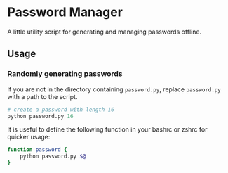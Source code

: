 # Password Manager

A little utility script for generating and managing passwords offline.

## Usage

### Randomly generating passwords

If you are not in the directory containing `password.py`, replace `password.py` with a path to the script.

```python
# create a password with length 16
python password.py 16
```

It is useful to define the following function in your bashrc or zshrc for quicker usage:

```bash
function password {
    python password.py $@
}
```

